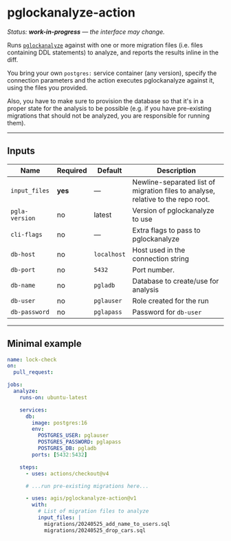 # pglockanalyze-action

*Status: **work-in-progress** — the interface may change.*

Runs [`pglockanalyze`](https://crates.io/crates/pglockanalyze) against with one
or more migration files (i.e. files containing DDL statements) to analyze,
and reports the results inline in the diff.

You bring your own `postgres:` service container (any version), specify the
connection parameters and the action executes pglockanalyze against it, using
the files you provided.

Also, you have to make sure to provision the database so that it's in a proper
state for the analysis to be possible (e.g. if you have pre-existing migrations
that should not be analyzed, you are responsible for running them).

---

## Inputs

| Name | Required | Default | Description |
|------|----------|---------|-------------|
| `input_files` | **yes** | — | Newline-separated list of migration files to analyse, relative to the repo root. |
| `pgla-version` | no | latest | Version of pglockanalyze to use |
| `cli-flags` | no | — | Extra flags to pass to pglockanalyze |
| `db-host` | no | `localhost` | Host used in the connection string |
| `db-port` | no | `5432` | Port number. |
| `db-name` | no | `pgladb` | Database to create/use for analysis |
| `db-user` | no | `pglauser` | Role created for the run |
| `db-password` | no | `pglapass` | Password for `db-user` |

---

## Minimal example

```yaml
name: lock-check
on:
  pull_request:

jobs:
  analyze:
    runs-on: ubuntu-latest

    services:
      db:
        image: postgres:16
        env:
          POSTGRES_USER: pglauser
          POSTGRES_PASSWORD: pglapass
          POSTGRES_DB: pgladb
        ports: [5432:5432]

    steps:
      - uses: actions/checkout@v4

      # ...run pre-existing migrations here...

      - uses: agis/pglockanalyze-action@v1
        with:
          # List of migration files to analyze
          input_files: |
            migrations/20240525_add_name_to_users.sql
            migrations/20240525_drop_cars.sql
